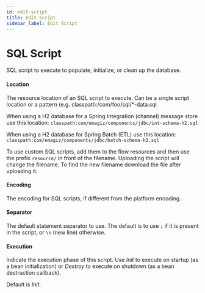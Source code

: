 ```yaml
---
id: edit-script
title: Edit Script
sidebar_label: Edit Script
---
```


# SQL Script
SQL script to execute to populate, initialize, or clean up the database.

#### Location
The resource location of an SQL script to execute. Can be a single script location or a pattern (e.g. classpath:/com/foo/sql/*-data.sql

When using a H2 database for a Spring Integration (channel) message store use this location:
<code>classpath:com/emagiz/components/jdbc/int-schema-h2.sql</code>

When using a H2 database for Spring Batch (ETL) use this location:
<code>classpath:com/emagiz/components/jdbc/batch-schema-h2.sql</code>

To use custom SQL scripts, add them to the flow resources and then use the prefix <code>resource/</code> in front of the filename. Uploading the script will change the filename. To find the new filename download the file after uploading it.

#### Encoding
The encoding for SQL scripts, if different from the platform encoding.

#### Separator
The default statement separator to use. The default is to use <code>;</code> if it is present in the script, or <code>\n</code> (new line) otherwise.

#### Execution
Indicate the execution phase of this script. Use <i>Init</i> to execute on startup (as a bean initialization) or <i>Destroy</i> to execute on shutdown (as a bean destruction callback).

Default is <i>Init</i>.


